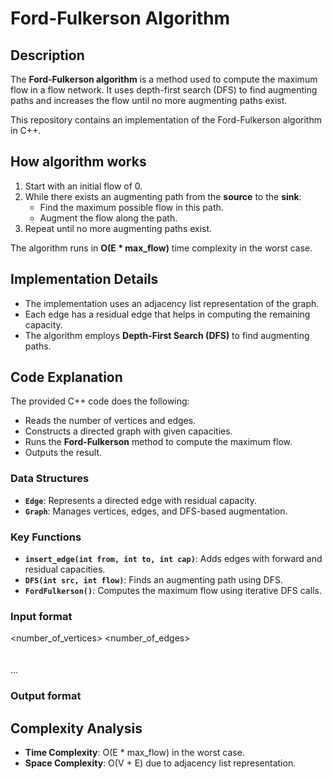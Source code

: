 # Ford-Fulkerson Algorithm

## Description
The **Ford-Fulkerson algorithm** is a method used to compute the maximum flow in a flow network. It uses depth-first search (DFS) to find augmenting paths and increases the flow until no more augmenting paths exist.

This repository contains an implementation of the Ford-Fulkerson algorithm in C++.

## How algorithm works
1. Start with an initial flow of 0.
2. While there exists an augmenting path from the **source** to the **sink**:
   - Find the maximum possible flow in this path.
   - Augment the flow along the path.
3. Repeat until no more augmenting paths exist.

The algorithm runs in **O(E * max_flow)** time complexity in the worst case.

## Implementation Details
- The implementation uses an adjacency list representation of the graph.
- Each edge has a residual edge that helps in computing the remaining capacity.
- The algorithm employs **Depth-First Search (DFS)** to find augmenting paths.

## Code Explanation
The provided C++ code does the following:
- Reads the number of vertices and edges.
- Constructs a directed graph with given capacities.
- Runs the **Ford-Fulkerson** method to compute the maximum flow.
- Outputs the result.

### Data Structures
- **`Edge`**: Represents a directed edge with residual capacity.
- **`Graph`**: Manages vertices, edges, and DFS-based augmentation.

### Key Functions
- **`insert_edge(int from, int to, int cap)`**: Adds edges with forward and residual capacities.
- **`DFS(int src, int flow)`**: Finds an augmenting path using DFS.
- **`FordFulkerson()`**: Computes the maximum flow using iterative DFS calls.

### Input format
<number_of_vertices> <number_of_edges> \
<from> <to> <capacity> \
<from> <to> <capacity> \
... \
<from> <to> <capacity>

### Output format
<Max flow>

## Complexity Analysis

- **Time Complexity**: O(E * max_flow) in the worst case.  
- **Space Complexity**: O(V + E) due to adjacency list representation.

